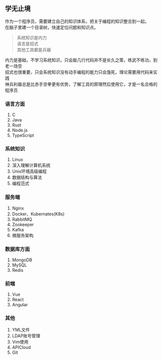 
## 学无止境
作为一个程序员，需要建立自己的知识体系，把关于编程的知识整合到一起。  
在脑子里建一个目录树，快速定位问题和知识点。


> 系统知识是内力  
> 语言是招式  
> 其他工具都是兵器  

内力是基础，不学习系统知识，只会敲几行代码并不是长久之策，练武不练功，到老一场空  
招式也很重要，只会系统知识没有动手编程的能力只会饿死，理论需要用代码来实践  
神兵利器总是比赤手空拳更有优势，了解工具的原理然后使用它，才是一名合格的程序员  

### 语言方面
1. C  
2. Java  
3. Rust  
4. Node.js
5. TypeScript

### 系统知识
1. Linux
2. 深入理解计算机系统
3. Unix环境高级编程
4. 数据结构与算法
5. 编程范式

### 服务端
1. Nginx  
2. Docker、Kubernates(K8s)  
3. RabbitMQ  
4. Zookeeper  
5. Kafka  
6. 微服务架构  

### 数据库方面
1. MongoDB
2. MySQL
3. Redis

### 前端
1. Vue
2. React
3. Angular

### 其他
1. YML文件
2. LDAP账号管理
3. Vim使用
4. APICloud
5. Git